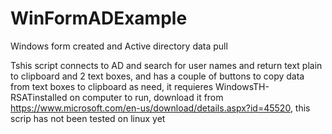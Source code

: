 # WinFormADExample
Windows form created and Active directory data  pull


Tshis script connects to AD and search for user names and return text plain to clipboard and 2 text boxes, and has a couple of buttons to copy data from text boxes to clipboard as need, it requieres WindowsTH-RSATinstalled on computer to run, download it from https://www.microsoft.com/en-us/download/details.aspx?id=45520, this scrip has not been tested on linux yet
